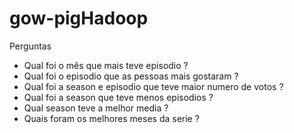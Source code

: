 # gow-pigHadoop

Perguntas
* Qual foi o mês que mais teve episodio ?
* Qual foi o episodio que as pessoas mais gostaram ?
* Qual foi a season e episodio que teve maior numero de votos ?
* Qual foi a season  que teve menos episodios ?
* Qual season teve a melhor media ?
* Quais foram os melhores meses da serie ? 
